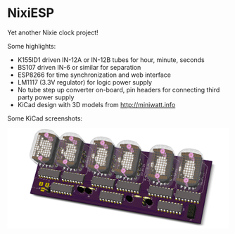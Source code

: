 # NixiESP

Yet another Nixie clock project!

Some highlights:

* K155ID1 driven IN-12A or IN-12B tubes for hour, minute, seconds
* BS107 driven IN-6 or similar for separation
* ESP8266 for time synchronization and web interface
* LM1117 (3.3V regulator) for logic power supply
* No tube step up converter on-board, pin headers for connecting third party power supply 
* KiCad design with 3D models from http://miniwatt.info

Some KiCad screenshots:

<img src="nixiesp.png"/>

